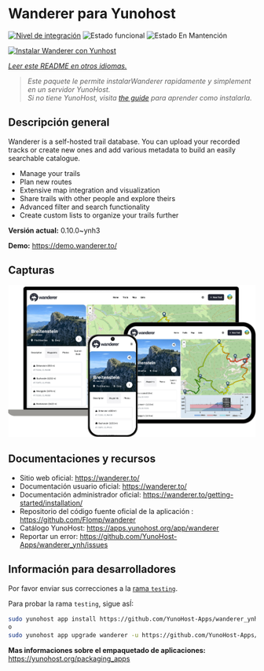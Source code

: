 <!--
Este archivo README esta generado automaticamente<https://github.com/YunoHost/apps/tree/master/tools/readme_generator>
No se debe editar a mano.
-->

# Wanderer para Yunohost

[![Nivel de integración](https://dash.yunohost.org/integration/wanderer.svg)](https://ci-apps.yunohost.org/ci/apps/wanderer/) ![Estado funcional](https://ci-apps.yunohost.org/ci/badges/wanderer.status.svg) ![Estado En Mantención](https://ci-apps.yunohost.org/ci/badges/wanderer.maintain.svg)

[![Instalar Wanderer con Yunhost](https://install-app.yunohost.org/install-with-yunohost.svg)](https://install-app.yunohost.org/?app=wanderer)

*[Leer este README en otros idiomas.](./ALL_README.md)*

> *Este paquete le permite instalarWanderer rapidamente y simplement en un servidor YunoHost.*  
> *Si no tiene YunoHost, visita [the guide](https://yunohost.org/install) para aprender como instalarla.*

## Descripción general

Wanderer is a self-hosted trail database. You can upload your recorded tracks or create new ones and add various metadata to build an easily searchable catalogue.

- Manage your trails
- Plan new routes
- Extensive map integration and visualization
- Share trails with other people and explore theirs
- Advanced filter and search functionality
- Create custom lists to organize your trails further


**Versión actual:** 0.10.0~ynh3

**Demo:** <https://demo.wanderer.to/>

## Capturas

![Captura de Wanderer](./doc/screenshots/wanderer.png)

## Documentaciones y recursos

- Sitio web oficial: <https://wanderer.to/>
- Documentación usuario oficial: <https://wanderer.to/>
- Documentación administrador oficial: <https://wanderer.to/getting-started/installation/>
- Repositorio del código fuente oficial de la aplicación : <https://github.com/Flomp/wanderer>
- Catálogo YunoHost: <https://apps.yunohost.org/app/wanderer>
- Reportar un error: <https://github.com/YunoHost-Apps/wanderer_ynh/issues>

## Información para desarrolladores

Por favor enviar sus correcciones a la [rama `testing`](https://github.com/YunoHost-Apps/wanderer_ynh/tree/testing).

Para probar la rama `testing`, sigue asÍ:

```bash
sudo yunohost app install https://github.com/YunoHost-Apps/wanderer_ynh/tree/testing --debug
o
sudo yunohost app upgrade wanderer -u https://github.com/YunoHost-Apps/wanderer_ynh/tree/testing --debug
```

**Mas informaciones sobre el empaquetado de aplicaciones:** <https://yunohost.org/packaging_apps>
